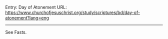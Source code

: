 Entry: Day of Atonement
URL: https://www.churchofjesuschrist.org/study/scriptures/bd/day-of-atonement?lang=eng

---

See Fasts.
